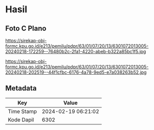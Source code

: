 # Hasil

## Foto C Plano

https://sirekap-obj-formc.kpu.go.id/e213/pemilu/pdpr/63/01/07/20/13/6301072013005-20240218-172259--76480b2c-2fa1-4220-abeb-b322a85bc1f5.jpg

https://sirekap-obj-formc.kpu.go.id/e213/pemilu/pdpr/63/01/07/20/13/6301072013005-20240218-202519--44f1cfbc-6176-4a78-9ed5-e7a038263b52.jpg


## Metadata

| Key        | Value               |
| ---------- | ------------------- |
| Time Stamp | 2024-02-19 06:21:02 |
| Kode Dapil | 6302                |



